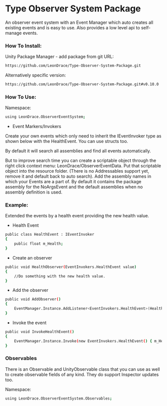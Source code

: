 # Type Observer System Package

An observer event system with an Event Manager which auto creates all existing events and is easy to use.
Also provides a low level api to self-manage events.

### How To Install:
Unity Package Manager - add package from git URL: 

```sh
https://github.com/LeonDrace/Type-Observer-System-Package.git
```

Alternatively specific version: 

```sh
https://github.com/LeonDrace/Type-Observer-System-Package.git#v0.10.0
```

### How To Use:

Namespace:
```sh
using LeonDrace.ObserverEventSystem;
```

* Event Markers/Invokers

Create your own events which only need to inherit the IEventInvoker type as shown below with the HealthEvent.
You can use structs too.

By default it will search all assemblies and find all events automatically.

But to improve search time you can create a scriptable object through the right click context menu: LeonDrace/ObserverEventData.
Put that scriptable object into the resource folder. (There is no Addressables support yet, remove it and default back to auto search).
Add the assembly names in which your Events are a part of.
By default it contains the package assembly for the NoArgsEvent and the default assemblies when no assembly definition is used.

### Example:

Extended the events by a health event providing the new health value.

* Health Event
```sh
public class HealthEvent : IEventInvoker
{
	public float m_Health;
}
```

* Create an observer
```sh
public void HealthObserver(EventInvokers.HealthEvent value)
{
	//Do something with the new health value.
}
```

* Add the observer
```sh
public void AddObserver()
{
	EventManager.Instance.AddListener<EventInvokers.HealthEvent>(HealthObserver);
}
```

* Invoke the event
```sh
public void InvokeHealthEvent()
{
	EventManager.Instance.Invoke(new EventInvokers.HealthEvent() { m_Health = 1 });
}
```

### Observables
There is an Observable<T> and UnityObservable<T> class that you can use as well to create observable fields of any kind.
They do support Inspector updates too.

Namespace:
```sh
using LeonDrace.ObserverEventSystem.Observables;
```
